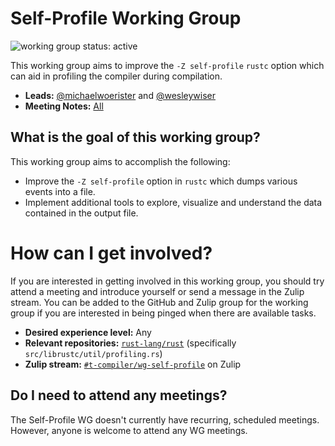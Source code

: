 # Self-Profile Working Group
![working group status: active][status]

This working group aims to improve the `-Z self-profile` `rustc` option which can aid in profiling the compiler during compilation.

- **Leads:** [@michaelwoerister][michaelwoerister] and [@wesleywiser][wesleywiser]
- **Meeting Notes:** [All](NOTES.md)

[status]: https://img.shields.io/badge/status-active-brightgreen.svg?style=for-the-badge

## What is the goal of this working group?
This working group aims to accomplish the following:

- Improve the `-Z self-profile` option in `rustc` which dumps various events into a file.
- Implement additional tools to explore, visualize and understand the data contained in the output file.

# How can I get involved?
If you are interested in getting involved in this working group, you should try attend a meeting and
introduce yourself or send a message in the Zulip stream. You can be added to the GitHub and Zulip
group for the working group if you are interested in being pinged when there are available tasks.

- **Desired experience level:** Any
- **Relevant repositories:** [`rust-lang/rust`][repo] (specifically `src/librustc/util/profiling.rs`)
- **Zulip stream:** [`#t-compiler/wg-self-profile`][zulip] on Zulip

[repo]: https://github.com/rust-lang/rust
[zulip]: https://rust-lang.zulipchat.com/#narrow/stream/187831-t-compiler.2Fwg-self-profile

## Do I need to attend any meetings?
The Self-Profile WG doesn't currently have recurring, scheduled meetings.
However, anyone is welcome to attend any WG meetings.

[michaelwoerister]: https://github.com/michaelwoerister
[wesleywiser]: https://github.com/wesleywiser
